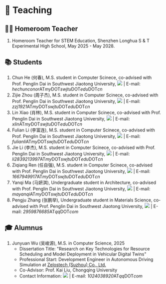 # 🏫 Teaching 

## 🧑‍🏫 Homeroom Teacher

1. Homeroom Teacher for STEM Education, Shenzhen Longhua S \& T Experimental High School, May 2025 - May 2028.

## 📚 Students

1. Chun He (何春), M.S. student in Computer Scinece, co-advised with Prof. Penglin Dai in Southwest Jiaotong University, [![](https://img.shields.io/github/followers/ConorHe)](https://github.com/ConorHe) \| E-mail: *hechunconor*AT*my*DOT*swjtu*DOT*edu*DOT*cn*
2. Zijie Zhou (周子杰), M.S. student in Computer Scinece, co-advised with Prof. Penglin Dai in Southwest Jiaotong University, [![](https://img.shields.io/github/followers/Damon-v)](https://github.com/Damon-v) \| E-mail: *zzj1921*AT*my*DOT*swjtu*DOT*edu*DOT*cn*
3. Lin Xiao (肖林), M.S. student in Computer Scinece, co-advised with Prof. Penglin Dai in Southwest Jiaotong University, [![](https://img.shields.io/github/followers/xiaolin121386)](https://github.com/xiaolin121386) \| E-mail: *xlin*AT*my*DOT*swjtu*DOT*edu*DOT*cn*
4. Fulian Li (李富连), M.S. student in Computer Scinece, co-advised with Prof. Penglin Dai in Southwest Jiaotong University, [![](https://img.shields.io/github/followers/97php)](https://github.com/97php) \| E-mail: *fulianli*AT*my*DOT*swjtu*DOT*edu*DOT*cn*
5. Jie Li (李杰), M.S. student in Computer Scinece, co-advised with Prof. Penglin Dai in Southwest Jiaotong University, [![](https://img.shields.io/github/followers/ligenshuo)](https://github.com/ligenshuo) \| E-mail: *li2839213997*AT*my*DOT*swjtu*DOT*edu*DOT*cn*
6. Ziqiang Ren (任自强), M.S. student in Computer Scinece, co-advised with Prof. Penglin Dai in Southwest Jiaotong University, [![](https://img.shields.io/github/followers/kkluv)](https://github.com/kkluv) \| E-mail: *1667949917*AT*my*DOT*swjtu*DOT*edu*DOT*cn*
7. Yanqi Ma (马妍淇), Undergraduate student in Architecture, co-advised with Prof. Penglin Dai in Southwest Jiaotong University, [![](https://img.shields.io/github/followers/Lorain-M)](https://github.com/Lorain-M) \| E-mail: *mayanqi*AT*my*DOT*swjtu*DOT*edu*DOT*cn*
8. Pengju Zhang (张鹏举), Undergraduate student in Materials Science, co-advised with Prof. Penglin Dai in Southwest Jiaotong University, [![](https://img.shields.io/github/followers/KiteAB98)](https://github.com/KiteAB98) \| E-mail: *2959876685*AT*qq*DOT*com*

## 🎓 Alumnus

1. Junyuan Wu (吴峻源), M.S. in Computer Science, 2025
	- Dissertation Title: "Research on Key Technologies for Resource Scheduling and Model Deployment in Vehicular Digital Twins"
	- Professional Start: Development Engineer in Autonomous Driving Simulation at <a href="https://zelostech.ai/" class="no-underline">Zelostech (Suzhou) Co., Ltd.</a>
	- Co-Advisor: Prof. Kai Liu, Chongqing University
	- Contact Information: [![](https://img.shields.io/github/followers/hitmachineWu)](https://github.com/hitmachineWu) \| E-mail: *1024038920*AT*qq*DOT*com*